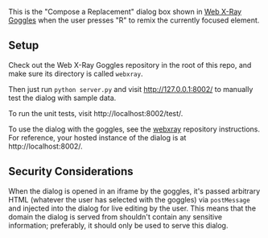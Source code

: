 This is the "Compose a Replacement" dialog box shown in [Web X-Ray Goggles][webxray] when the user presses "R" to remix the currently focused element.

## Setup

Check out the Web X-Ray Goggles repository in the root of this repo, and make
sure its directory is called `webxray`.

Then just run `python server.py` and visit http://127.0.0.1:8002/ to manually
test the dialog with sample data.

To run the unit tests, visit http://localhost:8002/test/.

To use the dialog with the goggles, see the [webxray][] repository
instructions. For reference, your hosted instance of the dialog is at
http://localhost:8002/.

## Security Considerations

When the dialog is opened in an iframe by the goggles, it's passed arbitrary HTML (whatever the user has selected with the goggles) via `postMessage` and injected into the dialog for live editing by the user. This means that the domain the dialog is served from shouldn't contain any sensitive information; preferably, it should only be used to serve this dialog.

  [webxray]: https://github.com/hackasaurus/webxray
